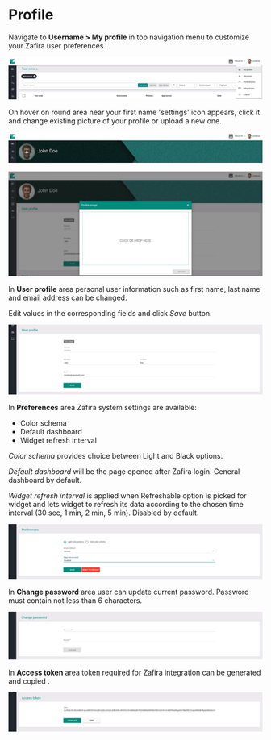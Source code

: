 # Profile

Navigate to **Username > My profile** in top navigation menu to customize your Zafira user preferences.

<p align="center">
  <img src="../img/my_profile_menu.png">
</p>

On hover on round area near your first name 'settings' icon appears, click it and change existing picture of your profile or upload a new one.

<p align="center">
  <img src="../img/my_profile_change_photo.png">
</p>

<p align="center">
  <img src="../img/my_profile_upload_image.png">
</p>

In **User profile** area personal user information such as first name, last name and email address  can be changed.

Edit values in the corresponding fields and click *Save* button.

<p align="center">
  <img src="../img/my_profile_user_profile.png">
</p>

In **Preferences** area Zafira system settings are available:

* Color schema
* Default dashboard
* Widget refresh interval

*Color schema* provides choice between Light and Black options.

*Default dashboard* will be the page opened after Zafira login. General dashboard by default.

*Widget refresh interval* is applied when Refreshable option is picked for widget and lets widget to refresh its data according to the chosen time interval (30 sec, 1 min, 2 min, 5 min). Disabled by default.

<p align="center">
  <img src="../img/my_profile_preferences.png">
</p>

In **Change password** area user can update current password. Password must contain not less than 6 characters.

<p align="center">
  <img src="../img/my_profile_change_password.png">
</p>

In **Access token** area token required for Zafira integration can be generated and copied .

<p align="center">
  <img src="../img/my_profile_access_token.png">
</p>
